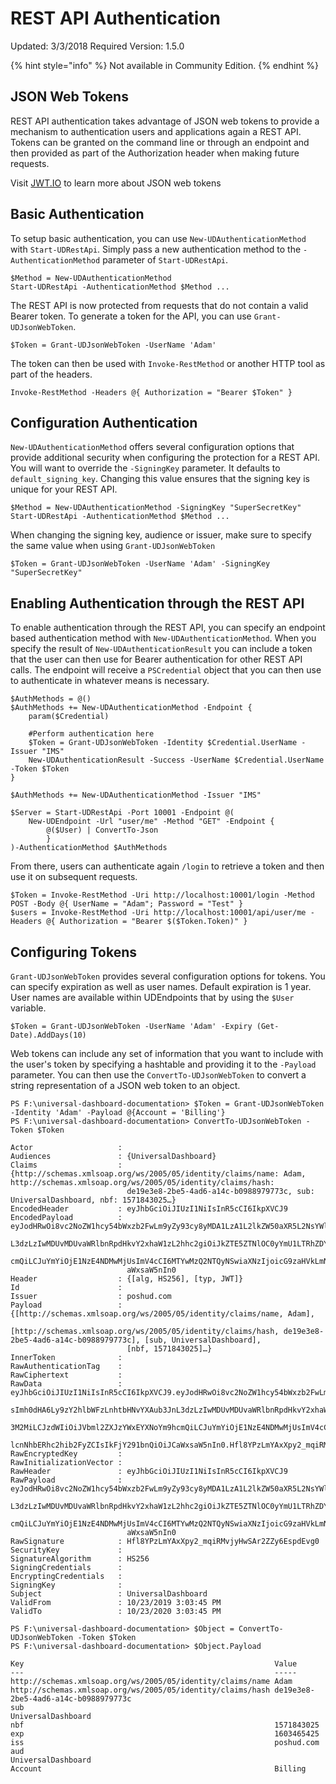 # REST API Authentication

Updated: 3/3/2018 Required Version: 1.5.0

{% hint style="info" %}
Not available in Community Edition.
{% endhint %}

## JSON Web Tokens

REST API authentication takes advantage of JSON web tokens to provide a mechanism to authentication users and applications again a REST API. Tokens can be granted on the command line or through an endpoint and then provided as part of the Authorization header when making future requests.

Visit [JWT.IO](https://jwt.io/) to learn more about JSON web tokens

## Basic Authentication

To setup basic authentication, you can use `New-UDAuthenticationMethod` with `Start-UDRestApi`. Simply pass a new authentication method to the `-AuthenticationMethod` parameter of `Start-UDRestApi`.

```text
$Method = New-UDAuthenticationMethod
Start-UDRestApi -AuthenticationMethod $Method ...
```

The REST API is now protected from requests that do not contain a valid Bearer token. To generate a token for the API, you can use `Grant-UDJsonWebToken`.

```text
$Token = Grant-UDJsonWebToken -UserName 'Adam'
```

The token can then be used with `Invoke-RestMethod` or another HTTP tool as part of the headers.

```text
Invoke-RestMethod -Headers @{ Authorization = "Bearer $Token" }
```

## Configuration Authentication

`New-UDAuthenticationMethod` offers several configuration options that provide additional security when configuring the protection for a REST API. You will want to override the `-SigningKey` parameter. It defaults to `default_signing_key`. Changing this value ensures that the signing key is unique for your REST API.

```text
$Method = New-UDAuthenticationMethod -SigningKey "SuperSecretKey"
Start-UDRestApi -AuthenticationMethod $Method ...
```

When changing the signing key, audience or issuer, make sure to specify the same value when using `Grant-UDJsonWebToken`

```text
$Token = Grant-UDJsonWebToken -UserName 'Adam' -SigningKey "SuperSecretKey"
```

## Enabling Authentication through the REST API

To enable authentication through the REST API, you can specify an endpoint based authentication method with `New-UDAuthenticationMethod`. When you specify the result of `New-UDAuthenticationResult` you can include a token that the user can then use for Bearer authentication for other REST API calls. The endpoint will receive a `PSCredential` object that you can then use to authenticate in whatever means is necessary.

```text
$AuthMethods = @()
$AuthMethods += New-UDAuthenticationMethod -Endpoint {
    param($Credential)

    #Perform authentication here
    $Token = Grant-UDJsonWebToken -Identity $Credential.UserName -Issuer "IMS"
    New-UDAuthenticationResult -Success -UserName $Credential.UserName -Token $Token
}

$AuthMethods += New-UDAuthenticationMethod -Issuer "IMS"

$Server = Start-UDRestApi -Port 10001 -Endpoint @(
    New-UDEndpoint -Url "user/me" -Method "GET" -Endpoint {
        @($User) | ConvertTo-Json
        }
)-AuthenticationMethod $AuthMethods
```

From there, users can authenticate again `/login` to retrieve a token and then use it on subsequent requests.

```text
$Token = Invoke-RestMethod -Uri http://localhost:10001/login -Method POST -Body @{ UserName = "Adam"; Password = "Test" } 
$users = Invoke-RestMethod -Uri http://localhost:10001/api/user/me -Headers @{ Authorization = "Bearer $($Token.Token)" }
```

## Configuring Tokens

`Grant-UDJsonWebToken` provides several configuration options for tokens. You can specify expiration as well as user names. Default expiration is 1 year. User names are available within UDEndpoints that by using the `$User` variable.

```text
$Token = Grant-UDJsonWebToken -UserName 'Adam' -Expiry (Get-Date).AddDays(10)
```

Web tokens can include any set of information that you want to include with the user's token by specifying a hashtable and providing it to the `-Payload` parameter. You can then use the `ConvertTo-UDJsonWebToken` to convert a string representation of a JSON web token to an object. 

```
PS F:\universal-dashboard-documentation> $Token = Grant-UDJsonWebToken -Identity 'Adam' -Payload @{Account = 'Billing'}
PS F:\universal-dashboard-documentation> ConvertTo-UDJsonWebToken -Token $Token

Actor                   : 
Audiences               : {UniversalDashboard}
Claims                  : {http://schemas.xmlsoap.org/ws/2005/05/identity/claims/name: Adam, http://schemas.xmlsoap.org/ws/2005/05/identity/claims/hash:   
                          de19e3e8-2be5-4ad6-a14c-b0988979773c, sub: UniversalDashboard, nbf: 1571843025…}
EncodedHeader           : eyJhbGciOiJIUzI1NiIsInR5cCI6IkpXVCJ9
EncodedPayload          : eyJodHRwOi8vc2NoZW1hcy54bWxzb2FwLm9yZy93cy8yMDA1LzA1L2lkZW50aXR5L2NsYWltcy9uYW1lIjoiQWRhbSIsImh0dHA6Ly9zY2hlbWFzLnhtbHNvYXAub3Jn
                          L3dzLzIwMDUvMDUvaWRlbnRpdHkvY2xhaW1zL2hhc2giOiJkZTE5ZTNlOC0yYmU1LTRhZDYtYTE0Yy1iMDk4ODk3OTc3M2MiLCJzdWIiOiJVbml2ZXJzYWxEYXNoYm9h 
                          cmQiLCJuYmYiOjE1NzE4NDMwMjUsImV4cCI6MTYwMzQ2NTQyNSwiaXNzIjoicG9zaHVkLmNvbSIsImF1ZCI6IlVuaXZlcnNhbERhc2hib2FyZCIsIkFjY291bnQiOiJC 
                          aWxsaW5nIn0
Header                  : {[alg, HS256], [typ, JWT]}
Id                      :
Issuer                  : poshud.com
Payload                 : {[http://schemas.xmlsoap.org/ws/2005/05/identity/claims/name, Adam],
                          [http://schemas.xmlsoap.org/ws/2005/05/identity/claims/hash, de19e3e8-2be5-4ad6-a14c-b0988979773c], [sub, UniversalDashboard],   
                          [nbf, 1571843025]…}
InnerToken              :
RawAuthenticationTag    : 
RawCiphertext           : 
RawData                 : eyJhbGciOiJIUzI1NiIsInR5cCI6IkpXVCJ9.eyJodHRwOi8vc2NoZW1hcy54bWxzb2FwLm9yZy93cy8yMDA1LzA1L2lkZW50aXR5L2NsYWltcy9uYW1lIjoiQWRhbSI 
                          sImh0dHA6Ly9zY2hlbWFzLnhtbHNvYXAub3JnL3dzLzIwMDUvMDUvaWRlbnRpdHkvY2xhaW1zL2hhc2giOiJkZTE5ZTNlOC0yYmU1LTRhZDYtYTE0Yy1iMDk4ODk3OTc 
                          3M2MiLCJzdWIiOiJVbml2ZXJzYWxEYXNoYm9hcmQiLCJuYmYiOjE1NzE4NDMwMjUsImV4cCI6MTYwMzQ2NTQyNSwiaXNzIjoicG9zaHVkLmNvbSIsImF1ZCI6IlVuaXZ 
                          lcnNhbERhc2hib2FyZCIsIkFjY291bnQiOiJCaWxsaW5nIn0.Hfl8YPzLmYAxXpy2_mqiRMvjyHwSAr2ZZy6EspdEvg0
RawEncryptedKey         :
RawInitializationVector :
RawHeader               : eyJhbGciOiJIUzI1NiIsInR5cCI6IkpXVCJ9
RawPayload              : eyJodHRwOi8vc2NoZW1hcy54bWxzb2FwLm9yZy93cy8yMDA1LzA1L2lkZW50aXR5L2NsYWltcy9uYW1lIjoiQWRhbSIsImh0dHA6Ly9zY2hlbWFzLnhtbHNvYXAub3Jn 
                          L3dzLzIwMDUvMDUvaWRlbnRpdHkvY2xhaW1zL2hhc2giOiJkZTE5ZTNlOC0yYmU1LTRhZDYtYTE0Yy1iMDk4ODk3OTc3M2MiLCJzdWIiOiJVbml2ZXJzYWxEYXNoYm9h 
                          cmQiLCJuYmYiOjE1NzE4NDMwMjUsImV4cCI6MTYwMzQ2NTQyNSwiaXNzIjoicG9zaHVkLmNvbSIsImF1ZCI6IlVuaXZlcnNhbERhc2hib2FyZCIsIkFjY291bnQiOiJC
                          aWxsaW5nIn0
RawSignature            : Hfl8YPzLmYAxXpy2_mqiRMvjyHwSAr2ZZy6EspdEvg0
SecurityKey             :
SignatureAlgorithm      : HS256
SigningCredentials      :
EncryptingCredentials   :
SigningKey              :
Subject                 : UniversalDashboard
ValidFrom               : 10/23/2019 3:03:45 PM
ValidTo                 : 10/23/2020 3:03:45 PM

PS F:\universal-dashboard-documentation> $Object = ConvertTo-UDJsonWebToken -Token $Token
PS F:\universal-dashboard-documentation> $Object.Payload

Key                                                        Value
---                                                        -----
http://schemas.xmlsoap.org/ws/2005/05/identity/claims/name Adam
http://schemas.xmlsoap.org/ws/2005/05/identity/claims/hash de19e3e8-2be5-4ad6-a14c-b0988979773c
sub                                                        UniversalDashboard
nbf                                                        1571843025
exp                                                        1603465425
iss                                                        poshud.com
aud                                                        UniversalDashboard
Account                                                    Billing
```

